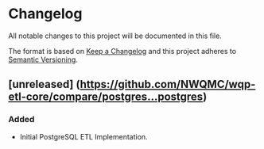 # Changelog
All notable changes to this project will be documented in this file.

The format is based on [Keep a Changelog](http://keepachangelog.com/en/1.0.0/)
and this project adheres to [Semantic Versioning](http://semver.org/spec/v2.0.0.html).

## [unreleased] (https://github.com/NWQMC/wqp-etl-core/compare/postgres...postgres)

### Added
  -   Initial PostgreSQL ETL Implementation.
